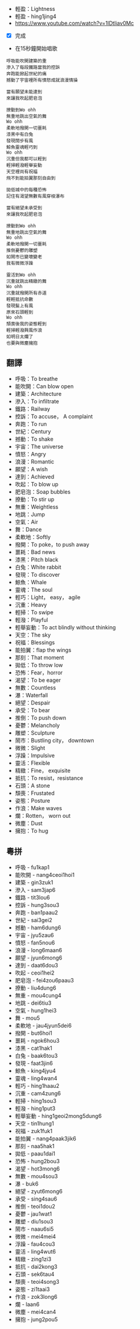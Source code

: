 - 輕盈：Lightness
- 輕盈 - hing1jing4
- https://www.youtube.com/watch?v=1lDtliav0Mc
- [x] 完成
- 在15秒鐘開始唱歌

```
呼吸能吹開建築的重
滲入了每段鐵路當我的控訴 
奔跑能掀起世紀的痛
撼動了宇宙裡所有憤怒成就浪漫情操
 
當有願望未能達到
來讓我吹起肥皂泡

撩動到Wo ohh
無重地跳出空氣的舞
Wo ohh
柔軟地撥開一切噩耗
漆黑中有白兔
發現闊步有風
鯨魚靈魂輕巧到
Wo ohh
沉重但我都可以輕到
輕掃輕潑輕舉妄動
天空裡尚有祝福
飛不到能拍翼那刻自由到
 
拋低城中的每種恐怖 
記住有渴望無數有風穿梭瀑布
 
當有絕望未承受到
來讓我吹起肥皂泡

撩動到Wo ohh
無重地跳出空氣的舞
Wo ohh
柔軟地撥開一切噩耗
推倒憂鬱的雕塑
如鬧市已變壞變老
我有微微浮躁

靈活到Wo ohh
沉重就跳出精緻的舞
Wo ohh
沉重就撥開所有赤道
輕輕抵抗命數
發現髮上有風
原來石頭輕到
Wo ohh
頹喪後我的姿態輕到
輕掃輕潑興風作浪
如明日太爛了
也要與微塵擁抱
```

## 翻譯

- 呼吸：To breathe
- 能吹開：Can blow open
- 建築：Architecture
- 滲入：To infiltrate
- 鐵路：Railway
- 控訴：To accuse， A complaint
- 奔跑：To run
- 世紀：Century
- 撼動：To shake
- 宇宙：The universe
- 憤怒：Angry
- 浪漫：Romantic
- 願望：A wish
- 達到：Achieved
- 吹起：To blow up
- 肥皂泡：Soap bubbles
- 撩動：To stir up
- 無重：Weightless
- 地跳：Jump
- 空氣：Air
- 舞：Dance
- 柔軟地：Softly
- 撥開：To poke，to push away
- 噩耗：Bad news
- 漆黑：Pitch black
- 白兔：White rabbit
- 發現：To discover
- 鯨魚：Whale
- 靈魂：The soul
- 輕巧：Light， easy， agile
- 沉重：Heavy
- 輕掃：To swipe
- 輕潑：Playful
- 輕舉妄動：To act blindly without thinking
- 天空：The sky
- 祝福：Blessings
- 能拍翼：flap the wings
- 那刻：That moment
- 拋低：To throw low
- 恐怖：Fear，horror
- 渴望：To be eager
- 無數：Countless
- 瀑：Waterfall
- 絕望：Despair
- 承受：To bear
- 推倒：To push down
- 憂鬱：Melancholy
- 雕塑：Sculpture
- 鬧市：Bustling  city， downtown
- 微微：Slight
- 浮躁：Impulsive
- 靈活：Flexible
- 精緻：Fine， exquisite
- 抵抗：To resist，resistance
- 石頭：A stone
- 頹喪：Frustated
- 姿態：Posture
- 作浪：Make waves
- 爛：Rotten， worn out
- 微塵：Dust
- 擁抱：To hug

## 粵拼

- 呼吸 - fu1kap1
- 能吹開 - nang4ceoi1hoi1
- 建築 - gin3zuk1
- 滲入 - sam3jap6
- 鐵路 - tit3lou6
- 控訴 - hung3sou3
- 奔跑 - ban1paau2
- 世紀 - sai3gei2
- 撼動 - ham6dung6
- 宇宙 - jyu5zau6
- 憤怒 - fan5nou6
- 浪漫 - long6maan6
- 願望 - jyun6mong6
- 達到 - daat6dou3
- 吹起 - ceoi1hei2
- 肥皂泡 - fei4zou6paau3
- 撩動 - liu4dung6
- 無重 - mou4cung4
- 地跳 - dei6tiu3
- 空氣 - hung1hei3
- 舞 - mou5
- 柔軟地 - jau4jyun5dei6
- 撥開 - but6hoi1
- 噩耗 - ngok6hou3
- 漆黑 - cat1hak1
- 白兔 - baak6tou3
- 發現 - faat3jin6
- 鯨魚 - king4jyu4
- 靈魂 - ling4wan4
- 輕巧 - hing1haau2
- 沉重 - cam4zung6
- 輕掃 - hing1sou3
- 輕潑 - hing1put3
- 輕舉妄動 - hing1geoi2mong5dung6
- 天空 - tin1hung1
- 祝福 - zuk1fuk1
- 能拍翼 - nang4paak3jik6
- 那刻 - naa5hak1
- 拋低 - paau1dai1
- 恐怖 - hung2bou3
- 渴望 - hot3mong6
- 無數 - mou4sou3
- 瀑 - buk6
- 絕望 - zyut6mong6
- 承受 - sing4sau6
- 推倒 - teoi1dou2
- 憂鬱 - jau1wat1
- 雕塑 - diu1sou3
- 鬧市 - naau6si5
- 微微 - mei4mei4
- 浮躁 - fau4cou3
- 靈活 - ling4wut6
- 精緻 - zing1zi3
- 抵抗 - dai2kong3
- 石頭 - sek6tau4
- 頹喪 - teoi4song3
- 姿態 - zi1taai3
- 作浪 - zok3long6
- 爛 - laan6
- 微塵 - mei4can4
- 擁抱 - jung2pou5
